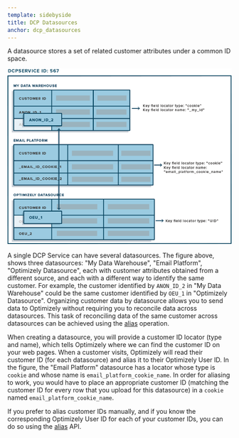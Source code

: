 ```yaml
---
template: sidebyside
title: DCP Datasources
anchor: dcp_datasources
---
```


A datasource stores a set of related customer attributes under a common ID space.

<img src="/assets/img/dcp/Datasource.png">

A single DCP Service can have several datasources. The figure above, shows three datasources: "My Data Warehouse",
"Email Platform", "Optimizely Datasource", each with customer attributes obtained from a different source, and each with
a different way to identify the same customer. For example, the customer identified by `ANON_ID_2` in "My Data
Warehouse" could be the same customer identified by `OEU_1` in "Optimizely Datasource". Organizing customer data by
datasource allows you to send data to Optimizely without requiring you to reconcile data across datasources. This task
of reconciling data of the same customer across datasources can be achieved using the
[alias](/rest/customer-profiles#alias) operation.

When creating a datasource, you will provide a customer ID locator (type and name), which tells Optimizely where we can
find the customer ID on your web pages.  When a customer visits, Optimizely will read their customer ID (for each 
datasource) and alias it to their Optimizely User ID.
In the figure, the "Email Platform" datasource has a locator whose type is `cookie` and whose name is 
`email_platform_cookie_name`.  In order for aliasing to work, you would have to place an appropriate customer ID
(matching the customer ID for every row that you upload for this datasource) in a `cookie` named 
`email_platform_cookie_name`.

If you prefer to alias customer IDs manually, and if you know the corresponding Optimizely User ID for each of your
customer IDs, you can do so using the [alias](/rest/customer-profiles#alias) API.
